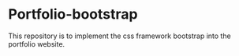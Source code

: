 # Portfolio-bootstrap
This repository is to implement the css framework bootstrap into the portfolio website.
